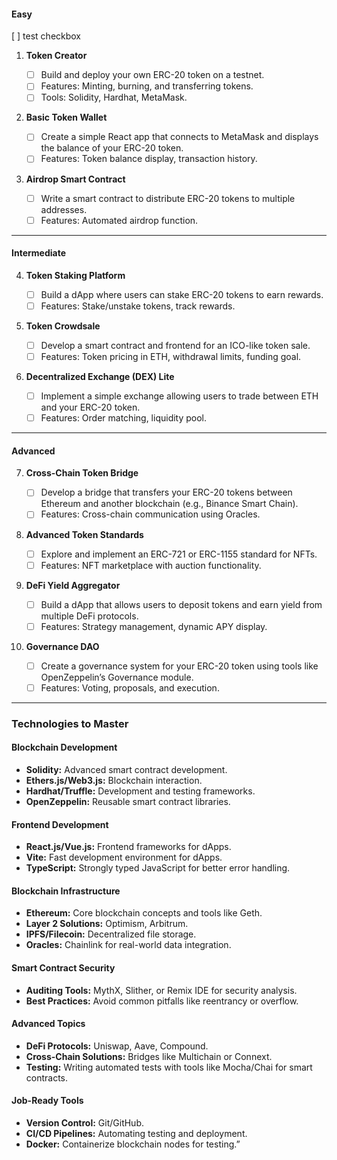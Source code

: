 #### **Easy**

[ ] test checkbox

1.  **Token Creator**

    - [ ] Build and deploy your own ERC-20 token on a testnet.
    - [ ] Features: Minting, burning, and transferring tokens.
    - [ ] Tools: Solidity, Hardhat, MetaMask.

2.  **Basic Token Wallet**

    - [ ] Create a simple React app that connects to MetaMask and displays the balance of your ERC-20 token.
    - [ ] Features: Token balance display, transaction history.

3.  **Airdrop Smart Contract**

    - [ ] Write a smart contract to distribute ERC-20 tokens to multiple addresses.
    - [ ] Features: Automated airdrop function.

---

#### **Intermediate**

4.  **Token Staking Platform**

    - [ ] Build a dApp where users can stake ERC-20 tokens to earn rewards.
    - [ ] Features: Stake/unstake tokens, track rewards.

5.  **Token Crowdsale**

    - [ ] Develop a smart contract and frontend for an ICO-like token sale.
    - [ ] Features: Token pricing in ETH, withdrawal limits, funding goal.

6.  **Decentralized Exchange (DEX) Lite**

    - [ ] Implement a simple exchange allowing users to trade between ETH and your ERC-20 token.
    - [ ] Features: Order matching, liquidity pool.

---

#### **Advanced**

7.  **Cross-Chain Token Bridge**

    - [ ] Develop a bridge that transfers your ERC-20 tokens between Ethereum and another blockchain (e.g., Binance Smart Chain).
    - [ ] Features: Cross-chain communication using Oracles.

8.  **Advanced Token Standards**

    - [ ] Explore and implement an ERC-721 or ERC-1155 standard for NFTs.
    - [ ] Features: NFT marketplace with auction functionality.

9.  **DeFi Yield Aggregator**

    - [ ] Build a dApp that allows users to deposit tokens and earn yield from multiple DeFi protocols.
    - [ ] Features: Strategy management, dynamic APY display.

10. **Governance DAO**

    - [ ] Create a governance system for your ERC-20 token using tools like OpenZeppelin’s Governance module.
    - [ ] Features: Voting, proposals, and execution.

---

### **Technologies to Master**

#### **Blockchain Development**

- **Solidity:** Advanced smart contract development.
- **Ethers.js/Web3.js:** Blockchain interaction.
- **Hardhat/Truffle:** Development and testing frameworks.
- **OpenZeppelin:** Reusable smart contract libraries.

#### **Frontend Development**

- **React.js/Vue.js:** Frontend frameworks for dApps.
- **Vite:** Fast development environment for dApps.
- **TypeScript:** Strongly typed JavaScript for better error handling.

#### **Blockchain Infrastructure**

- **Ethereum:** Core blockchain concepts and tools like Geth.
- **Layer 2 Solutions:** Optimism, Arbitrum.
- **IPFS/Filecoin:** Decentralized file storage.
- **Oracles:** Chainlink for real-world data integration.

#### **Smart Contract Security**

- **Auditing Tools:** MythX, Slither, or Remix IDE for security analysis.
- **Best Practices:** Avoid common pitfalls like reentrancy or overflow.

#### **Advanced Topics**

- **DeFi Protocols:** Uniswap, Aave, Compound.
- **Cross-Chain Solutions:** Bridges like Multichain or Connext.
- **Testing:** Writing automated tests with tools like Mocha/Chai for smart contracts.

#### **Job-Ready Tools**

- **Version Control:** Git/GitHub.
- **CI/CD Pipelines:** Automating testing and deployment.
- **Docker:** Containerize blockchain nodes for testing.”
